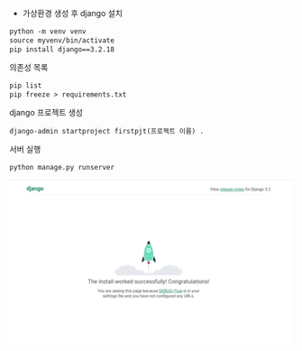 - 가상환경 생성 후 django 설치
```
python -m venv venv
source myvenv/bin/activate
pip install django==3.2.18
```
의존성 목록
```
pip list
pip freeze > requirements.txt
```
django 프로젝트 생성
```
django-admin startproject firstpjt(프로젝트 이름) .
```
서버 실행
```
python manage.py runserver
```
![start](/django/start.png)
